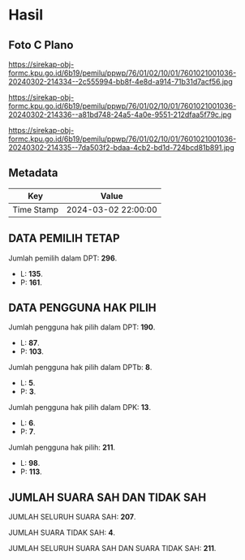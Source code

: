 # Hasil

## Foto C Plano

https://sirekap-obj-formc.kpu.go.id/6b19/pemilu/ppwp/76/01/02/10/01/7601021001036-20240302-214334--2c555994-bb8f-4e8d-a914-71b31d7acf56.jpg

https://sirekap-obj-formc.kpu.go.id/6b19/pemilu/ppwp/76/01/02/10/01/7601021001036-20240302-214336--a81bd748-24a5-4a0e-9551-212dfaa5f79c.jpg

https://sirekap-obj-formc.kpu.go.id/6b19/pemilu/ppwp/76/01/02/10/01/7601021001036-20240302-214335--7da503f2-bdaa-4cb2-bd1d-724bcd81b891.jpg


## Metadata

| Key        | Value               |
| ---------- | ------------------- |
| Time Stamp | 2024-03-02 22:00:00 |


## DATA PEMILIH TETAP

Jumlah pemilih dalam DPT: **296**.
 * L: **135**.
 * P: **161**.

## DATA PENGGUNA HAK PILIH

Jumlah pengguna hak pilih dalam DPT: **190**.
 * L: **87**.
 * P: **103**.

Jumlah pengguna hak pilih dalam DPTb: **8**.
 * L: **5**.
 * P: **3**.

Jumlah pengguna hak pilih dalam DPK: **13**.
 * L: **6**.
 * P: **7**.

Jumlah pengguna hak pilih: **211**.
 * L: **98**.
 * P: **113**.

## JUMLAH SUARA SAH DAN TIDAK SAH

JUMLAH SELURUH SUARA SAH: **207**.

JUMLAH SUARA TIDAK SAH: **4**.

JUMLAH SELURUH SUARA SAH DAN SUARA TIDAK SAH: **211**.


